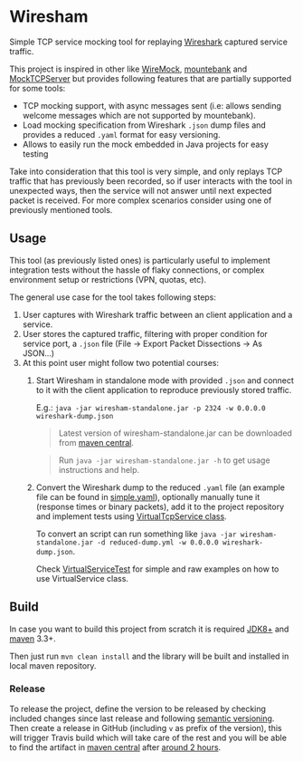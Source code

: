 # Wiresham
Simple TCP service mocking tool for replaying [Wireshark](https://www.wireshark.org/) captured service traffic.

This project is inspired in other like [WireMock](http://wiremock.org/), [mountebank](http://www.mbtest.org/) and [MockTCPServer](https://github.com/CloudRacer/MockTCPServer) but provides following features that are partially supported for some tools:
  * TCP mocking support, with async messages sent (i.e: allows sending welcome messages which are not supported by mountebank).
  * Load mocking specification from Wireshark `.json` dump files and provides a reduced `.yaml` format for easy versioning.
  * Allows to easily run the mock embedded in Java projects for easy testing

Take into consideration that this tool is very simple, and only replays TCP traffic that has previously been recorded, so if user interacts with the tool in unexpected ways, then the service will not answer until next expected packet is received. For more complex scenarios consider using one of previously mentioned tools.

## Usage

This tool (as previously listed ones) is particularly useful to implement integration tests without the hassle of flaky connections, or complex environment setup or restrictions (VPN, quotas, etc).
 
The general use case for the tool takes following steps:
  1. User captures with Wireshark traffic between an client application and a service.
  1. User stores the captured traffic, filtering with proper condition for service port, a `.json` file (File -> Export Packet Dissections -> As JSON...)
  1. At this point user might follow two potential courses:
      1. Start Wiresham in standalone mode with provided `.json` and connect to it with the client application to reproduce previously stored traffic. 
          
          E.g.: `java -jar wiresham-standalone.jar -p 2324 -w 0.0.0.0 wireshark-dump.json`
          
          > Latest version of wiresham-standalone.jar can be downloaded from [maven central](https://search.maven.org/).
          
          > Run `java -jar wiresham-standalone.jar -h` to get usage instructions and help.
      1. Convert the Wireshark dump to the reduced `.yaml` file (an example file can be found in [simple.yaml](src/test/resources/simple.yaml)), optionally manually tune it (response times or binary packets), add it to the project repository and implement tests using [VirtualTcpService class](src/main/java/us/abstracta/wiresham/VirtualTcpService.java).
          
          To convert an script can run something like `java -jar wiresham-standalone.jar -d reduced-dump.yml -w 0.0.0.0 wireshark-dump.json`.
          
          Check [VirtualServiceTest](src/test/java/us/abstracta/wiresham/VirtualServiceTest.java) for simple and raw examples on how to use VirtualService class.
          
## Build

In case you want to build this project from scratch it is required [JDK8+](http://www.oracle.com/technetwork/java/javase/downloads/jdk8-downloads-2133151.html) and [maven](https://maven.apache.org/) 3.3+.

Then just run `mvn clean install` and the library will be built and installed in local maven repository.

### Release

To release the project, define the version to be released by checking included changes since last release and following [semantic versioning](https://semver.org/). Then create a release in GitHub (including `v` as prefix of the version), this will trigger Travis build which will take care of the rest and you will be able to find the artifact in [maven central](https://search.maven.org/) after [around 2 hours](https://stackoverflow.com/questions/23235892/how-long-does-sonatype-staging-take-to-sync-my-artifacts-with-maven-central).
